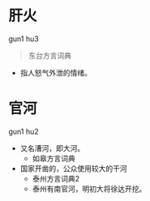 # 肝火
gun1 hu3
> 东台方言词典
- 指人怒气外泄的情绪。

# 官河
gun1 hu2
+ 又名漕河，即大河。
  * 如皋方言词典
+ 国家开凿的，公众使用较大的干河
  * 泰州方言词典2
  - 泰州有南官河，明初大将徐达开挖。
